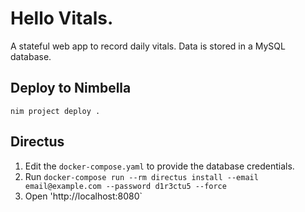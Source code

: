 # Hello Vitals.

A stateful web app to record daily vitals.
Data is stored in a MySQL database.

## Deploy to Nimbella

```
nim project deploy .
```

## Directus

1. Edit the `docker-compose.yaml` to provide the database credentials.
2. Run `docker-compose run --rm directus install --email email@example.com --password d1r3ctu5 --force`
3. Open 'http://localhost:8080`
